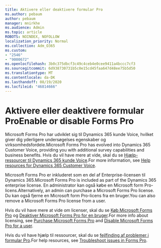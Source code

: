 ```yaml
---
title: Aktivere eller deaktivere formular Pro
ms.author: pebaum
author: pebaum
manager: mnirkhe
ms.audience: Admin
ms.topic: article
ROBOTS: NOINDEX, NOFOLLOW
localization_priority: Normal
ms.collection: Adm_O365
ms.custom:
- "2546"
- "9000672"
ms.openlocfilehash: 3b0c375dbcf3c49c4ceb4e0cee9411a4bccc7cf3
ms.sourcegitcommit: 6d938730731b5c0e15cd45faa647d48ee75b5d50
ms.translationtype: MT
ms.contentlocale: da-DK
ms.lasthandoff: 08/19/2020
ms.locfileid: "46814666"
---
```

# <a name="enable-or-disable-forms-pro"></a><span data-ttu-id="72d80-102">Aktivere eller deaktivere formular Pro</span><span class="sxs-lookup"><span data-stu-id="72d80-102">Enable or disable Forms Pro</span></span>

<span data-ttu-id="72d80-103">Microsoft Forms Pro har udviklet sig til Dynamics 365 kunde Voice, hvilket giver dig yderligere undersøgelses egenskaber og virksomhedsfordele.</span><span class="sxs-lookup"><span data-stu-id="72d80-103">Microsoft Forms Pro has evolved into Dynamics 365 Customer Voice, providing you with additional survey capabilities and business benefits.</span></span> <span data-ttu-id="72d80-104">Hvis du vil have mere at vide, skal du se [Hjælp-ressourcer til Dynamics 365 kunde Voice](https://go.microsoft.com/fwlink/p/?linkid=2128357).</span><span class="sxs-lookup"><span data-stu-id="72d80-104">For more information, see [Help resources for Dynamics 365 Customer Voice](https://go.microsoft.com/fwlink/p/?linkid=2128357).</span></span>  

<span data-ttu-id="72d80-105">Microsoft Forms Pro er inkluderet som en del af Enterprise-licensen til Dynamics 365.</span><span class="sxs-lookup"><span data-stu-id="72d80-105">Microsoft Forms Pro is included as part of the Dynamics 365 enterprise license.</span></span> <span data-ttu-id="72d80-106">En administrator kan også købe en Microsoft form Pro-licens.</span><span class="sxs-lookup"><span data-stu-id="72d80-106">Alternatively, an admin can purchase a Microsoft Forms Pro license.</span></span> <span data-ttu-id="72d80-107">Du kan også fjerne en Microsoft form Pro-licens fra en bruger.</span><span class="sxs-lookup"><span data-stu-id="72d80-107">You can also remove a Microsoft Forms Pro license from a user.</span></span>  

<span data-ttu-id="72d80-108">Hvis du vil have mere at vide om licenser, skal du se [Køb Microsoft Forms Pro](https://docs.microsoft.com/forms-pro/purchase#purchase-microsoft-forms-pro-for-users-in-a-dynamics-365-tenant) og [Deaktiver Microsoft Forms Pro for en bruger](https://docs.microsoft.com/forms-pro/purchase#disable-microsoft-forms-pro-for-a-user-1).</span><span class="sxs-lookup"><span data-stu-id="72d80-108">For more info about licensing, see [Purchase Microsoft Forms Pro](https://docs.microsoft.com/forms-pro/purchase#purchase-microsoft-forms-pro-for-users-in-a-dynamics-365-tenant) and [Disable Microsoft Forms Pro for a user](https://docs.microsoft.com/forms-pro/purchase#disable-microsoft-forms-pro-for-a-user-1).</span></span>
  
<span data-ttu-id="72d80-109">Hvis du vil have hjælp til ressourcer, skal du se [fejlfinding af problemer i formular Pro](https://docs.microsoft.com/forms-pro/troubleshoot).</span><span class="sxs-lookup"><span data-stu-id="72d80-109">For help resources, see [Troubleshoot issues in Forms Pro](https://docs.microsoft.com/forms-pro/troubleshoot).</span></span>